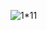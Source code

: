 ![1*11](https://user-images.githubusercontent.com/30533809/74932497-be509600-53c0-11ea-928b-a9d20f6ed927.jpeg)

